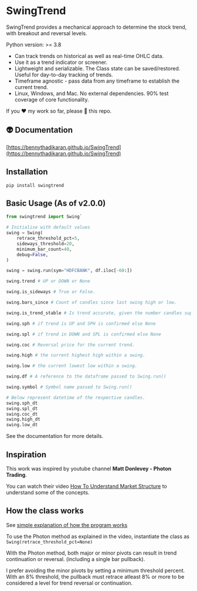 # SwingTrend

SwingTrend provides a mechanical approach to determine the stock trend, with breakout and reversal levels.

Python version: >= 3.8

- Can track trends on historical as well as real-time OHLC data.
- Use it as a trend indicator or screener.
- Lightweight and serializable. The Class state can be saved/restored. Useful for day-to-day tracking of trends.
- Timeframe agnostic - pass data from any timeframe to establish the current trend.
- Linux, Windows, and Mac. No external dependencies. 90% test coverage of core functionality.

If you ❤️ my work so far, please 🌟 this repo.

## 👽 Documentation

[https://bennythadikaran.github.io/SwingTrend](https://bennythadikaran.github.io/SwingTrend)

## Installation

`pip install swingtrend`

## Basic Usage (As of v2.0.0)

```py
from swingtrend import Swing`

# Initialise with default values
swing = Swing(
    retrace_threshold_pct=5,
    sideways_threshold=20,
    minimum_bar_count=40,
    debug=False,
)

swing = swing.run(sym="HDFCBANK", df.iloc[-60:])

swing.trend # UP or DOWN or None

swing.is_sideways # True or False.

swing.bars_since # Count of candles since last swing high or low.

swing.is_trend_stable # Is trend accurate, given the number candles supplied?

swing.sph # if trend is UP and SPH is confirmed else None

swing.spl # if trend in DOWN and SPL is confirmed else None

swing.coc # Reversal price for the current trend.

swing.high # the current highest high within a swing.

swing.low # the current lowest low within a swing.

swing.df # A reference to the dataframe passed to Swing.run()

swing.symbol # Symbol name passed to Swing.run()

# Below represent datetime of the respective candles.
swing.sph_dt
swing.spl_dt
swing.coc_dt
swing.high_dt
swing.low_dt
```

See the documentation for more details.

## Inspiration

This work was inspired by youtube channel **Matt Donlevey - Photon Trading**.

You can watch their video [How To Understand Market Structure](https://www.youtube.com/watch?v=Pd9ASRCHWmQ&t=251) to understand some of the concepts.

## How the class works

See [simple explanation of how the program works](https://bennythadikaran.github.io/SwingTrend/swing_algorithm.html)

To use the Photon method as explained in the video, instantiate the class as `Swing(retrace_threshold_pct=None)`

With the Photon method, both major or minor pivots can result in trend continuation or reversal. (including a single bar pullback).

I prefer avoiding the minor pivots by setting a minimum threshold percent. With an 8% threshold, the pullback must retrace atleast 8% or more to be considered a level for trend reversal or continuation.
